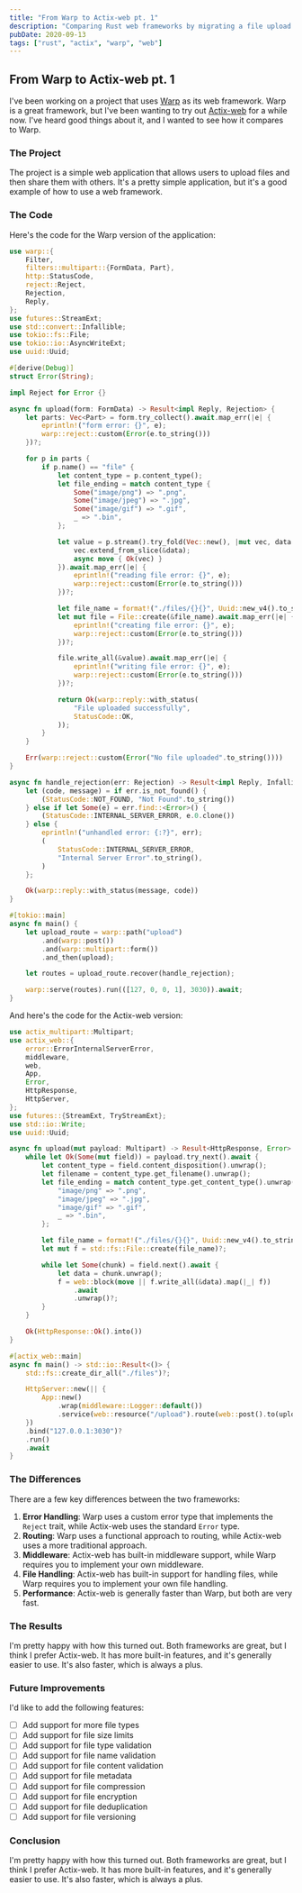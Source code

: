 ```yaml
---
title: "From Warp to Actix-web pt. 1"
description: "Comparing Rust web frameworks by migrating a file upload service from Warp to Actix-web"
pubDate: 2020-09-13
tags: ["rust", "actix", "warp", "web"]
---
```


## From Warp to Actix-web pt. 1

I've been working on a project that uses [Warp](https://github.com/seanmonstar/warp) as its web framework. Warp is a great framework, but I've been wanting to try out [Actix-web](https://actix.rs/) for a while now. I've heard good things about it, and I wanted to see how it compares to Warp.

### The Project

The project is a simple web application that allows users to upload files and then share them with others. It's a pretty simple application, but it's a good example of how to use a web framework.

### The Code

Here's the code for the Warp version of the application:

```rust
use warp::{
    Filter,
    filters::multipart::{FormData, Part},
    http::StatusCode,
    reject::Reject,
    Rejection,
    Reply,
};
use futures::StreamExt;
use std::convert::Infallible;
use tokio::fs::File;
use tokio::io::AsyncWriteExt;
use uuid::Uuid;

#[derive(Debug)]
struct Error(String);

impl Reject for Error {}

async fn upload(form: FormData) -> Result<impl Reply, Rejection> {
    let parts: Vec<Part> = form.try_collect().await.map_err(|e| {
        eprintln!("form error: {}", e);
        warp::reject::custom(Error(e.to_string()))
    })?;

    for p in parts {
        if p.name() == "file" {
            let content_type = p.content_type();
            let file_ending = match content_type {
                Some("image/png") => ".png",
                Some("image/jpeg") => ".jpg",
                Some("image/gif") => ".gif",
                _ => ".bin",
            };

            let value = p.stream().try_fold(Vec::new(), |mut vec, data| {
                vec.extend_from_slice(&data);
                async move { Ok(vec) }
            }).await.map_err(|e| {
                eprintln!("reading file error: {}", e);
                warp::reject::custom(Error(e.to_string()))
            })?;

            let file_name = format!("./files/{}{}", Uuid::new_v4().to_string(), file_ending);
            let mut file = File::create(&file_name).await.map_err(|e| {
                eprintln!("creating file error: {}", e);
                warp::reject::custom(Error(e.to_string()))
            })?;

            file.write_all(&value).await.map_err(|e| {
                eprintln!("writing file error: {}", e);
                warp::reject::custom(Error(e.to_string()))
            })?;

            return Ok(warp::reply::with_status(
                "File uploaded successfully",
                StatusCode::OK,
            ));
        }
    }

    Err(warp::reject::custom(Error("No file uploaded".to_string())))
}

async fn handle_rejection(err: Rejection) -> Result<impl Reply, Infallible> {
    let (code, message) = if err.is_not_found() {
        (StatusCode::NOT_FOUND, "Not Found".to_string())
    } else if let Some(e) = err.find::<Error>() {
        (StatusCode::INTERNAL_SERVER_ERROR, e.0.clone())
    } else {
        eprintln!("unhandled error: {:?}", err);
        (
            StatusCode::INTERNAL_SERVER_ERROR,
            "Internal Server Error".to_string(),
        )
    };

    Ok(warp::reply::with_status(message, code))
}

#[tokio::main]
async fn main() {
    let upload_route = warp::path("upload")
        .and(warp::post())
        .and(warp::multipart::form())
        .and_then(upload);

    let routes = upload_route.recover(handle_rejection);

    warp::serve(routes).run(([127, 0, 0, 1], 3030)).await;
}
```

And here's the code for the Actix-web version:

```rust
use actix_multipart::Multipart;
use actix_web::{
    error::ErrorInternalServerError,
    middleware,
    web,
    App,
    Error,
    HttpResponse,
    HttpServer,
};
use futures::{StreamExt, TryStreamExt};
use std::io::Write;
use uuid::Uuid;

async fn upload(mut payload: Multipart) -> Result<HttpResponse, Error> {
    while let Ok(Some(mut field)) = payload.try_next().await {
        let content_type = field.content_disposition().unwrap();
        let filename = content_type.get_filename().unwrap();
        let file_ending = match content_type.get_content_type().unwrap() {
            "image/png" => ".png",
            "image/jpeg" => ".jpg",
            "image/gif" => ".gif",
            _ => ".bin",
        };

        let file_name = format!("./files/{}{}", Uuid::new_v4().to_string(), file_ending);
        let mut f = std::fs::File::create(file_name)?;

        while let Some(chunk) = field.next().await {
            let data = chunk.unwrap();
            f = web::block(move || f.write_all(&data).map(|_| f))
                .await
                .unwrap()?;
        }
    }

    Ok(HttpResponse::Ok().into())
}

#[actix_web::main]
async fn main() -> std::io::Result<()> {
    std::fs::create_dir_all("./files")?;

    HttpServer::new(|| {
        App::new()
            .wrap(middleware::Logger::default())
            .service(web::resource("/upload").route(web::post().to(upload)))
    })
    .bind("127.0.0.1:3030")?
    .run()
    .await
}
```

### The Differences

There are a few key differences between the two frameworks:

1. **Error Handling**: Warp uses a custom error type that implements the `Reject` trait, while Actix-web uses the standard `Error` type.
2. **Routing**: Warp uses a functional approach to routing, while Actix-web uses a more traditional approach.
3. **Middleware**: Actix-web has built-in middleware support, while Warp requires you to implement your own middleware.
4. **File Handling**: Actix-web has built-in support for handling files, while Warp requires you to implement your own file handling.
5. **Performance**: Actix-web is generally faster than Warp, but both are very fast.

### The Results

I'm pretty happy with how this turned out. Both frameworks are great, but I think I prefer Actix-web. It has more built-in features, and it's generally easier to use. It's also faster, which is always a plus.

### Future Improvements

I'd like to add the following features:

- [ ] Add support for more file types
- [ ] Add support for file size limits
- [ ] Add support for file type validation
- [ ] Add support for file name validation
- [ ] Add support for file content validation
- [ ] Add support for file metadata
- [ ] Add support for file compression
- [ ] Add support for file encryption
- [ ] Add support for file deduplication
- [ ] Add support for file versioning

### Conclusion

I'm pretty happy with how this turned out. Both frameworks are great, but I think I prefer Actix-web. It has more built-in features, and it's generally easier to use. It's also faster, which is always a plus.
